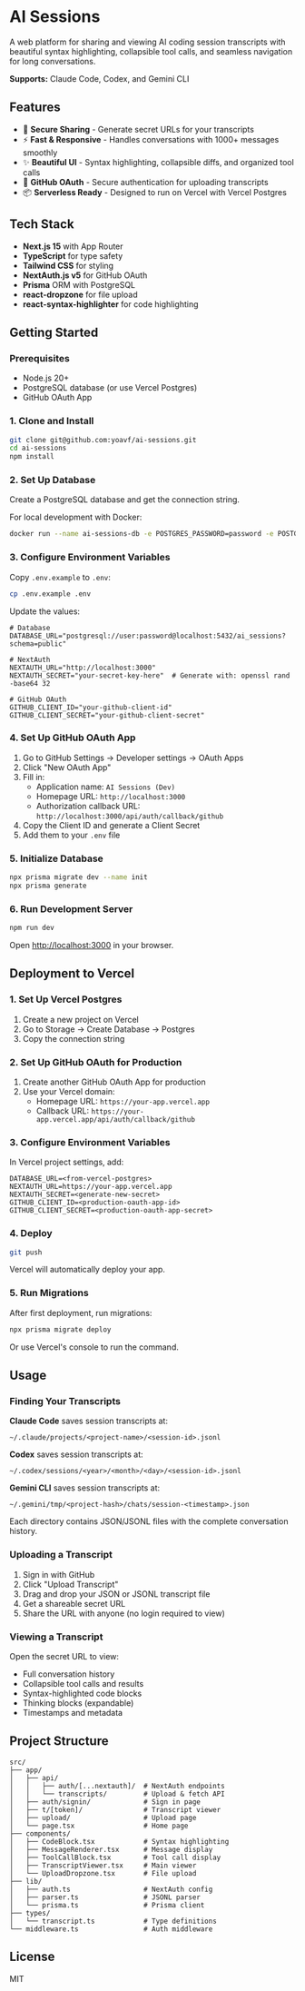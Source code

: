 # AI Sessions

A web platform for sharing and viewing AI coding session transcripts with beautiful syntax highlighting, collapsible tool calls, and seamless navigation for long conversations.

**Supports:** Claude Code, Codex, and Gemini CLI

## Features

- 🔐 **Secure Sharing** - Generate secret URLs for your transcripts
- ⚡ **Fast & Responsive** - Handles conversations with 1000+ messages smoothly
- ✨ **Beautiful UI** - Syntax highlighting, collapsible diffs, and organized tool calls
- 🔑 **GitHub OAuth** - Secure authentication for uploading transcripts
- 📦 **Serverless Ready** - Designed to run on Vercel with Vercel Postgres

## Tech Stack

- **Next.js 15** with App Router
- **TypeScript** for type safety
- **Tailwind CSS** for styling
- **NextAuth.js v5** for GitHub OAuth
- **Prisma** ORM with PostgreSQL
- **react-dropzone** for file upload
- **react-syntax-highlighter** for code highlighting

## Getting Started

### Prerequisites

- Node.js 20+
- PostgreSQL database (or use Vercel Postgres)
- GitHub OAuth App

### 1. Clone and Install

```bash
git clone git@github.com:yoavf/ai-sessions.git
cd ai-sessions
npm install
```

### 2. Set Up Database

Create a PostgreSQL database and get the connection string.

For local development with Docker:
```bash
docker run --name ai-sessions-db -e POSTGRES_PASSWORD=password -e POSTGRES_DB=ai_sessions -p 5432:5432 -d postgres
```

### 3. Configure Environment Variables

Copy `.env.example` to `.env`:

```bash
cp .env.example .env
```

Update the values:

```env
# Database
DATABASE_URL="postgresql://user:password@localhost:5432/ai_sessions?schema=public"

# NextAuth
NEXTAUTH_URL="http://localhost:3000"
NEXTAUTH_SECRET="your-secret-key-here"  # Generate with: openssl rand -base64 32

# GitHub OAuth
GITHUB_CLIENT_ID="your-github-client-id"
GITHUB_CLIENT_SECRET="your-github-client-secret"
```

### 4. Set Up GitHub OAuth App

1. Go to GitHub Settings → Developer settings → OAuth Apps
2. Click "New OAuth App"
3. Fill in:
   - Application name: `AI Sessions (Dev)`
   - Homepage URL: `http://localhost:3000`
   - Authorization callback URL: `http://localhost:3000/api/auth/callback/github`
4. Copy the Client ID and generate a Client Secret
5. Add them to your `.env` file

### 5. Initialize Database

```bash
npx prisma migrate dev --name init
npx prisma generate
```

### 6. Run Development Server

```bash
npm run dev
```

Open [http://localhost:3000](http://localhost:3000) in your browser.

## Deployment to Vercel

### 1. Set Up Vercel Postgres

1. Create a new project on Vercel
2. Go to Storage → Create Database → Postgres
3. Copy the connection string

### 2. Set Up GitHub OAuth for Production

1. Create another GitHub OAuth App for production
2. Use your Vercel domain:
   - Homepage URL: `https://your-app.vercel.app`
   - Callback URL: `https://your-app.vercel.app/api/auth/callback/github`

### 3. Configure Environment Variables

In Vercel project settings, add:

```
DATABASE_URL=<from-vercel-postgres>
NEXTAUTH_URL=https://your-app.vercel.app
NEXTAUTH_SECRET=<generate-new-secret>
GITHUB_CLIENT_ID=<production-oauth-app-id>
GITHUB_CLIENT_SECRET=<production-oauth-app-secret>
```

### 4. Deploy

```bash
git push
```

Vercel will automatically deploy your app.

### 5. Run Migrations

After first deployment, run migrations:

```bash
npx prisma migrate deploy
```

Or use Vercel's console to run the command.

## Usage

### Finding Your Transcripts

**Claude Code** saves session transcripts at:
```
~/.claude/projects/<project-name>/<session-id>.jsonl
```

**Codex** saves session transcripts at:
```
~/.codex/sessions/<year>/<month>/<day>/<session-id>.jsonl
```

**Gemini CLI** saves session transcripts at:
```
~/.gemini/tmp/<project-hash>/chats/session-<timestamp>.json
```

Each directory contains JSON/JSONL files with the complete conversation history.

### Uploading a Transcript

1. Sign in with GitHub
2. Click "Upload Transcript"
3. Drag and drop your JSON or JSONL transcript file
4. Get a shareable secret URL
5. Share the URL with anyone (no login required to view)

### Viewing a Transcript

Open the secret URL to view:
- Full conversation history
- Collapsible tool calls and results
- Syntax-highlighted code blocks
- Thinking blocks (expandable)
- Timestamps and metadata

## Project Structure

```
src/
├── app/
│   ├── api/
│   │   ├── auth/[...nextauth]/  # NextAuth endpoints
│   │   └── transcripts/         # Upload & fetch API
│   ├── auth/signin/             # Sign in page
│   ├── t/[token]/               # Transcript viewer
│   ├── upload/                  # Upload page
│   └── page.tsx                 # Home page
├── components/
│   ├── CodeBlock.tsx            # Syntax highlighting
│   ├── MessageRenderer.tsx      # Message display
│   ├── ToolCallBlock.tsx        # Tool call display
│   ├── TranscriptViewer.tsx     # Main viewer
│   └── UploadDropzone.tsx       # File upload
├── lib/
│   ├── auth.ts                  # NextAuth config
│   ├── parser.ts                # JSONL parser
│   └── prisma.ts                # Prisma client
├── types/
│   └── transcript.ts            # Type definitions
└── middleware.ts                # Auth middleware
```

## License

MIT